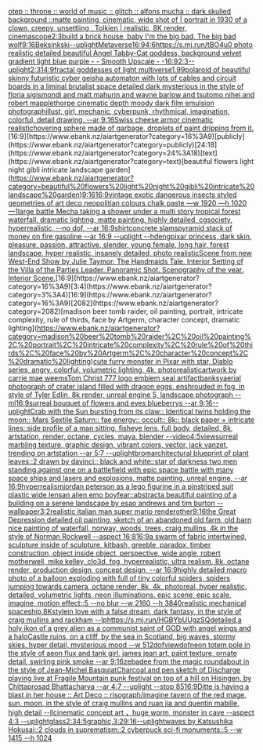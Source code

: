 [otep :: throne :: world of music :: glitch :: alfons mucha :: dark skulled background ::](https://www.ebank.nz/aiartgenerator?category=otep%20%3A%3A%20throne%20%3A%3A%20world%20of%20music%20%3A%3A%20glitch%20%3A%3A%20alfons%20mucha%20%3A%3A%20dark%20skulled%20background%20%3A%3A)[matte painting, cinematic, wide shot of | portrait in 1930 of a clown, creepy, unsettling , Tolkien | realistic, 8K render, cinemascope](https://www.ebank.nz/aiartgenerator?category=matte%20painting%2C%20cinematic%2C%20wide%20shot%20of%20%7C%20portrait%20in%201930%20of%20a%20clown%2C%20creepy%2C%20unsettling%20%2C%20Tolkien%20%7C%20realistic%2C%208K%20render%2C%20cinemascope)[2:3](https://www.ebank.nz/aiartgenerator?category=2%3A3)[build a brick house, baby I'm the big bad, The big bad wolf](https://www.ebank.nz/aiartgenerator?category=build%20a%20brick%20house%2C%20baby%20I%27m%20the%20big%20bad%2C%20The%20big%20bad%20wolf)[9:16](https://www.ebank.nz/aiartgenerator?category=9%3A16)[Beksinkski](https://www.ebank.nz/aiartgenerator?category=Beksinkski)[](https://www.ebank.nz/aiartgenerator?category=)[--uplight](https://www.ebank.nz/aiartgenerator?category=--uplight)[Metaverse](https://www.ebank.nz/aiartgenerator?category=Metaverse)[16:9](https://www.ebank.nz/aiartgenerator?category=16%3A9)[4:6](https://www.ebank.nz/aiartgenerator?category=4%3A6)[https://s.mj.run/tBO4u0  photo realistic detailed beautiful Angel Tabby-Cat goddess, background velvet gradient light blue purple - - Smooth Upscale - -](https://www.ebank.nz/aiartgenerator?category=https%3A//s.mj.run/tBO4u0%20%20photo%20realistic%20detailed%20beautiful%20Angel%20Tabby-Cat%20goddess%2C%20background%20velvet%20gradient%20light%20blue%20purple%20-%20-%20Smooth%20Upscale%20-%20-)[16:9](https://www.ebank.nz/aiartgenerator?category=16%3A9)[2:3](https://www.ebank.nz/aiartgenerator?category=2%3A3)[--uplight](https://www.ebank.nz/aiartgenerator?category=--uplight)[2:3](https://www.ebank.nz/aiartgenerator?category=2%3A3)[14:9](https://www.ebank.nz/aiartgenerator?category=14%3A9)[fractal goddesses of light multiverse](https://www.ebank.nz/aiartgenerator?category=fractal%20goddesses%20of%20light%20multiverse)[1.99](https://www.ebank.nz/aiartgenerator?category=1.99)[polaroid of beautiful skinny futuristic cyber geisha automaton with lots of cables and circuit boards in a liminal brutalist space detailed dark mysterious in the style of floria sigismondi and matt mahurin and wayne barlow and tsutomo nihei and robert mapplethorpe cinematic depth moody dark film emulsion photograph](https://www.ebank.nz/aiartgenerator?category=polaroid%20of%20beautiful%20skinny%20futuristic%20cyber%20geisha%20automaton%20with%20lots%20of%20cables%20and%20circuit%20boards%20in%20a%20liminal%20brutalist%20space%20detailed%20dark%20mysterious%20in%20the%20style%20of%20floria%20sigismondi%20and%20matt%20mahurin%20and%20wayne%20barlow%20and%20tsutomo%20nihei%20and%20robert%20mapplethorpe%20cinematic%20depth%20moody%20dark%20film%20emulsion%20photograph)[illust, girl, mechanic, cyberpunk, rhythmical, imagination, colorful, detail drawing, --ar 9:16](https://www.ebank.nz/aiartgenerator?category=illust%2C%20girl%2C%20mechanic%2C%20cyberpunk%2C%20rhythmical%2C%20imagination%2C%20colorful%2C%20detail%20drawing%2C%20--ar%209%3A16)[Swiss cheese armor cinematic realistic](https://www.ebank.nz/aiartgenerator?category=Swiss%20cheese%20armor%20cinematic%20realistic)[hovering sphere made of garbage, droplets of paint dripping from it.](https://www.ebank.nz/aiartgenerator?category=hovering%20sphere%20made%20of%20garbage%2C%20droplets%20of%20paint%20dripping%20from%20it.)[16:9](https://www.ebank.nz/aiartgenerator?category=16%3A9)[publicly](https://www.ebank.nz/aiartgenerator?category=publicly)[24:18](https://www.ebank.nz/aiartgenerator?category=24%3A18)[text](https://www.ebank.nz/aiartgenerator?category=text)[beautiful flowers light night gibli intricate landscape garden](https://www.ebank.nz/aiartgenerator?category=beautiful%20flowers%20light%20night%20gibli%20intricate%20landscape%20garden)[9:16](https://www.ebank.nz/aiartgenerator?category=9%3A16)[16:9](https://www.ebank.nz/aiartgenerator?category=16%3A9)[vintage exotic dangerous insects styled geometries of art deco neopolitian colours chalk paste —w 1920 —h 1020 —](https://www.ebank.nz/aiartgenerator?category=vintage%20exotic%20dangerous%20insects%20styled%20geometries%20of%20art%20deco%20neopolitian%20colours%20chalk%20paste%20%E2%80%94w%201920%20%E2%80%94h%201020%20%E2%80%94)[1](https://www.ebank.nz/aiartgenerator?category=1)[large battle Mecha taking a shower under a multi story tropical forest waterfall, dramatic lighting, matte painting, highly detailed, cgsociety, hyperrealistic, --no dof, --ar 16:9](https://www.ebank.nz/aiartgenerator?category=large%20battle%20Mecha%20taking%20a%20shower%20under%20a%20multi%20story%20tropical%20forest%20waterfall%2C%20dramatic%20lighting%2C%20matte%20painting%2C%20highly%20detailed%2C%20cgsociety%2C%20hyperrealistic%2C%20--no%20dof%2C%20--ar%2016%3A9)[shirt](https://www.ebank.nz/aiartgenerator?category=shirt)[concrete slams](https://www.ebank.nz/aiartgenerator?category=concrete%20slams)[pyramid stack of money on fire gasoline --ar 16:9 --uplight --hd](https://www.ebank.nz/aiartgenerator?category=pyramid%20stack%20of%20money%20on%20fire%20gasoline%20--ar%2016%3A9%20--uplight%20--hd)[eng](https://www.ebank.nz/aiartgenerator?category=eng)[pixar princess, dark skin, pleasure, passion, attractive, slender, young female, long hair, forest landscape, hyper realistic, insanely detailed, photo realistic](https://www.ebank.nz/aiartgenerator?category=pixar%20princess%2C%20dark%20skin%2C%20pleasure%2C%20passion%2C%20attractive%2C%20slender%2C%20young%20female%2C%20long%20hair%2C%20forest%20landscape%2C%20hyper%20realistic%2C%20insanely%20detailed%2C%20photo%20realistic)[Scene from new West-End Show by Julie Taymor: The Handmaids Tale. Interior Setting of the Villa of the Parties Leader. Panoramic Shot. Scenography of the year. Interior Scene.](https://www.ebank.nz/aiartgenerator?category=Scene%20from%20new%20West-End%20Show%20by%20Julie%20Taymor%3A%20The%20Handmaids%20Tale.%20Interior%20Setting%20of%20the%20Villa%20of%20the%20Parties%20Leader.%20Panoramic%20Shot.%20Scenography%20of%20the%20year.%20Interior%20Scene.)[16:9](https://www.ebank.nz/aiartgenerator?category=16%3A9)[3:4](https://www.ebank.nz/aiartgenerator?category=3%3A4)[16:9](https://www.ebank.nz/aiartgenerator?category=16%3A9)[2082](https://www.ebank.nz/aiartgenerator?category=2082)[madison beer tomb raider, oil painting, portrait, intricate complexity, rule of thirds, face by Artgerm, character concept, dramatic lighting](https://www.ebank.nz/aiartgenerator?category=madison%20beer%20tomb%20raider%2C%20oil%20painting%2C%20portrait%2C%20intricate%20complexity%2C%20rule%20of%20thirds%2C%20face%20by%20Artgerm%2C%20character%20concept%2C%20dramatic%20lighting)[cute furry monster in Pixar with star, Diablo series, angry, colorful, volumetric lighting, 4k, photorealistic](https://www.ebank.nz/aiartgenerator?category=cute%20furry%20monster%20in%20Pixar%20with%20star%2C%20Diablo%20series%2C%20angry%2C%20colorful%2C%20volumetric%20lighting%2C%204k%2C%20photorealistic)[artwork by carrie mae weems](https://www.ebank.nz/aiartgenerator?category=artwork%20by%20carrie%20mae%20weems)[Tom Christ  777  logo emblem seal artifact](https://www.ebank.nz/aiartgenerator?category=Tom%20Christ%20%20777%20%20logo%20emblem%20seal%20artifact)[banksy](https://www.ebank.nz/aiartgenerator?category=banksy)[](https://www.ebank.nz/aiartgenerator?category=)[aerial photograph of crater island filled with dragon eggs, enshrouded in fog, in style of Tyler Edlin, 8k render, unreal engine 5, landscape photograph --ml](https://www.ebank.nz/aiartgenerator?category=aerial%20photograph%20of%20crater%20island%20filled%20with%20dragon%20eggs%2C%20enshrouded%20in%20fog%2C%20in%20style%20of%20Tyler%20Edlin%2C%208k%20render%2C%20unreal%20engine%205%2C%20landscape%20photograph%20--ml)[16:9](https://www.ebank.nz/aiartgenerator?category=16%3A9)[surreal bouquet of flowers and eyes blueberrys  --ar 9:16](https://www.ebank.nz/aiartgenerator?category=surreal%20bouquet%20of%20flowers%20and%20eyes%20blueberrys%20%20--ar%209%3A16)[--uplight](https://www.ebank.nz/aiartgenerator?category=--uplight)[Crab with the Sun bursting from its claw:: Identical twins holding the moon:: Mars Sextile Saturn:: fae energy:: occult:: 8k:: black paper + intricate lines::](https://www.ebank.nz/aiartgenerator?category=Crab%20with%20the%20Sun%20bursting%20from%20its%20claw%3A%3A%20Identical%20twins%20holding%20the%20moon%3A%3A%20Mars%20Sextile%20Saturn%3A%3A%20fae%20energy%3A%3A%20occult%3A%3A%208k%3A%3A%20black%20paper%20%2B%20intricate%20lines%3A%3A)[side profile of a man sitting, fisheye lens, full body, detailed, 8k, artstation, render, octane, cycles, maya, blender --video](https://www.ebank.nz/aiartgenerator?category=side%20profile%20of%20a%20man%20sitting%2C%20fisheye%20lens%2C%20full%20body%2C%20detailed%2C%208k%2C%20artstation%2C%20render%2C%20octane%2C%20cycles%2C%20maya%2C%20blender%20--video)[4:5](https://www.ebank.nz/aiartgenerator?category=4%3A5)[view](https://www.ebank.nz/aiartgenerator?category=view)[surreal marbling texture, graphic design, vibrant colors, vector, jack vanzet, trending on artstation --ar 5:7 --uplight](https://www.ebank.nz/aiartgenerator?category=surreal%20marbling%20texture%2C%20graphic%20design%2C%20vibrant%20colors%2C%20vector%2C%20jack%20vanzet%2C%20trending%20on%20artstation%20--ar%205%3A7%20--uplight)[brom](https://www.ebank.nz/aiartgenerator?category=brom)[architectural blueprint of plant leaves::2 drawn by davinci:: black and white::](https://www.ebank.nz/aiartgenerator?category=architectural%20blueprint%20of%20plant%20leaves%3A%3A2%20drawn%20by%20davinci%3A%3A%20black%20and%20white%3A%3A)[star of darkness two men standing against one on a battlefield with epic space battle with many space ships and lasers and explosions, matte painting, unreal engine, --ar 16:9](https://www.ebank.nz/aiartgenerator?category=star%20of%20darkness%20two%20men%20standing%20against%20one%20on%20a%20battlefield%20with%20epic%20space%20battle%20with%20many%20space%20ships%20and%20lasers%20and%20explosions%2C%20matte%20painting%2C%20unreal%20engine%2C%20--ar%2016%3A9)[hyperrealism](https://www.ebank.nz/aiartgenerator?category=hyperrealism)[jordan peterson as a lego figurine in a pinstriped suit plastic wide lens](https://www.ebank.nz/aiartgenerator?category=jordan%20peterson%20as%20a%20lego%20figurine%20in%20a%20pinstriped%20suit%20plastic%20wide%20lens)[an alien emo boy](https://www.ebank.nz/aiartgenerator?category=an%20alien%20emo%20boy)[fear::abstract](https://www.ebank.nz/aiartgenerator?category=fear%3A%3Aabstract)[a beautiful painting of a building on a serene landscape by esao andrews and tim burton --wallpaper](https://www.ebank.nz/aiartgenerator?category=a%20beautiful%20painting%20of%20a%20building%20on%20a%20serene%20landscape%20by%20esao%20andrews%20and%20tim%20burton%20--wallpaper)[3:2](https://www.ebank.nz/aiartgenerator?category=3%3A2)[realistic italian man super mario render](https://www.ebank.nz/aiartgenerator?category=realistic%20italian%20man%20super%20mario%20render)[other](https://www.ebank.nz/aiartgenerator?category=other)[9:16](https://www.ebank.nz/aiartgenerator?category=9%3A16)[the Great Depression detailed oil painting, sketch of an abandoned old farm, old barn nice painting of waterfall, norway, woods, trees, craig mullins, 4k in the style of Norman Rockwell --aspect 16:8](https://www.ebank.nz/aiartgenerator?category=the%20Great%20Depression%20detailed%20oil%20painting%2C%20sketch%20of%20an%20abandoned%20old%20farm%2C%20old%20barn%20nice%20painting%20of%20waterfall%2C%20norway%2C%20woods%2C%20trees%2C%20craig%20mullins%2C%204k%20in%20the%20style%20of%20Norman%20Rockwell%20--aspect%2016%3A8)[16:9](https://www.ebank.nz/aiartgenerator?category=16%3A9)[a swarm of fabric intertwined, sculpture inside of sculpture, kitbash, greeble, paradox, timber construction, object inside object, perspective, wide angle, robert motherwell, mike kelley, clo3d, fog, hyperrealistic, ultra realism, 8k, octane render, production design, concept design, --ar 16:9](https://www.ebank.nz/aiartgenerator?category=a%20swarm%20of%20fabric%20intertwined%2C%20sculpture%20inside%20of%20sculpture%2C%20kitbash%2C%20greeble%2C%20paradox%2C%20timber%20construction%2C%20object%20inside%20object%2C%20perspective%2C%20wide%20angle%2C%20robert%20motherwell%2C%20mike%20kelley%2C%20clo3d%2C%20fog%2C%20hyperrealistic%2C%20ultra%20realism%2C%208k%2C%20octane%20render%2C%20production%20design%2C%20concept%20design%2C%20--ar%2016%3A9)[highly detailed macro photo of a balloon exploding with full of tiny colorful spiders, spiders jumping towards camera, octane render, 8k, 4k, photoreal, hyper realistic, detailed, volumetric lights, neon illuminations. epic scene, epic scale, imagine, motion effect::5 --no blur --w 2160 --h 3840](https://www.ebank.nz/aiartgenerator?category=highly%20detailed%20macro%20photo%20of%20a%20balloon%20exploding%20with%20full%20of%20tiny%20colorful%20spiders%2C%20spiders%20jumping%20towards%20camera%2C%20octane%20render%2C%208k%2C%204k%2C%20photoreal%2C%20hyper%20realistic%2C%20detailed%2C%20volumetric%20lights%2C%20neon%20illuminations.%20epic%20scene%2C%20epic%20scale%2C%20imagine%2C%20motion%20effect%3A%3A5%20--no%20blur%20--w%202160%20--h%203840)[realistic mechanical spaceship,8K](https://www.ebank.nz/aiartgenerator?category=realistic%20mechanical%20spaceship%2C8K)[style](https://www.ebank.nz/aiartgenerator?category=style)[in love with a false dream, dark fantasy, in the style of craig mullins and rackham --lp](https://www.ebank.nz/aiartgenerator?category=in%20love%20with%20a%20false%20dream%2C%20dark%20fantasy%2C%20in%20the%20style%20of%20craig%20mullins%20and%20rackham%20--lp)[<https://s.mj.run/HGBYbUUgzSQ>](https://www.ebank.nz/aiartgenerator?category=%3Chttps%3A//s.mj.run/HGBYbUUgzSQ%3E)[detailed,](https://www.ebank.nz/aiartgenerator?category=detailed%2C)[a holy ikon of a grey alien as a communist saint of GOD with angel wings and a halo](https://www.ebank.nz/aiartgenerator?category=a%20holy%20ikon%20of%20a%20grey%20alien%20as%20a%20communist%20saint%20of%20GOD%20with%20angel%20wings%20and%20a%20halo)[Castle ruins, on a cliff,  by the sea in Scotland, big waves, stormy skies, hyper detail, mysterious mood --w 512](https://www.ebank.nz/aiartgenerator?category=Castle%20ruins%2C%20on%20a%20cliff%2C%20%20by%20the%20sea%20in%20Scotland%2C%20big%20waves%2C%20stormy%20skies%2C%20hyper%20detail%2C%20mysterious%20mood%20--w%20512)[dof](https://www.ebank.nz/aiartgenerator?category=dof)[view](https://www.ebank.nz/aiartgenerator?category=view)[dof](https://www.ebank.nz/aiartgenerator?category=dof)[neon totem pole in the style of aeon flux and tank girl, james jean art, paint texture, ornate detail, swirling pink smoke --ar 9:16](https://www.ebank.nz/aiartgenerator?category=neon%20totem%20pole%20in%20the%20style%20of%20aeon%20flux%20and%20tank%20girl%2C%20james%20jean%20art%2C%20paint%20texture%2C%20ornate%20detail%2C%20swirling%20pink%20smoke%20--ar%209%3A16)[zebadee from the magic roundabout in the style of Jean-Michel Basquiat](https://www.ebank.nz/aiartgenerator?category=zebadee%20from%20the%20magic%20roundabout%20in%20the%20style%20of%20Jean-Michel%20Basquiat)[Charcoal and pen sketch of Discharge playing live at Fragile Mountain punk festival on top of a hill on Hisingen, by Chittaprosad Bhattacharya --ar 4:7 --uplight --stop 85](https://www.ebank.nz/aiartgenerator?category=Charcoal%20and%20pen%20sketch%20of%20Discharge%20playing%20live%20at%20Fragile%20Mountain%20punk%20festival%20on%20top%20of%20a%20hill%20on%20Hisingen%2C%20by%20Chittaprosad%20Bhattacharya%20--ar%204%3A7%20--uplight%20--stop%2085)[16:9](https://www.ebank.nz/aiartgenerator?category=16%3A9)[Ditte is having a blast in her house :: Art Deco :: risograph](https://www.ebank.nz/aiartgenerator?category=Ditte%20is%20having%20a%20blast%20in%20her%20house%20%3A%3A%20Art%20Deco%20%3A%3A%20risograph)[/imagine tavern of the red mage, sun, moon, in the style of craig mullins and ruan jia and quentin mabille, high detail --ll](https://www.ebank.nz/aiartgenerator?category=/imagine%20tavern%20of%20the%20red%20mage%2C%20sun%2C%20moon%2C%20in%20the%20style%20of%20craig%20mullins%20and%20ruan%20jia%20and%20quentin%20mabille%2C%20high%20detail%20--ll)[](https://www.ebank.nz/aiartgenerator?category=)[cinematic concept art ，huge worm, monster in cave  --aspect 4:3 --uplight](https://www.ebank.nz/aiartgenerator?category=cinematic%20concept%20art%20%EF%BC%8Chuge%20worm%2C%20monster%20in%20cave%20%20--aspect%204%3A3%20--uplight)[glass](https://www.ebank.nz/aiartgenerator?category=glass)[2:3](https://www.ebank.nz/aiartgenerator?category=2%3A3)[4:5](https://www.ebank.nz/aiartgenerator?category=4%3A5)[graphic,](https://www.ebank.nz/aiartgenerator?category=graphic%2C)[3:2](https://www.ebank.nz/aiartgenerator?category=3%3A2)[9:16](https://www.ebank.nz/aiartgenerator?category=9%3A16)[--uplight](https://www.ebank.nz/aiartgenerator?category=--uplight)[waves by Katsushika Hokusai::2 clouds in suprematism::2 cyberpuck sci-fi monuments::5 --w 1415 --h 1024](https://www.ebank.nz/aiartgenerator?category=waves%20by%20Katsushika%20Hokusai%3A%3A2%20clouds%20in%20suprematism%3A%3A2%20cyberpuck%20sci-fi%20monuments%3A%3A5%20--w%201415%20--h%201024)